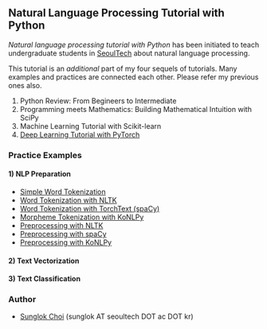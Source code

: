 ## Natural Language Processing Tutorial with Python
_Natural language processing tutorial with Python_ has been initiated to teach undergraduate students in [SeoulTech](https://en.seoultech.ac.kr/) about natural language processing.

This tutorial is an _additional_ part of my four sequels of tutorials. Many examples and practices are connected each other. Please refer my previous ones also.
1. Python Review: From Begineers to Intermediate
2. Programming meets Mathematics: Building Mathematical Intuition with SciPy
3. Machine Learning Tutorial with Scikit-learn
4. [Deep Learning Tutorial with PyTorch](https://github.com/mint-lab/dl_tutorial)


### Practice Examples
#### **1) NLP Preparation**
* [Simple Word Tokenization](https://github.com/mint-lab/nlp_tutorial/blob/master/01_token_simple.py)
* [Word Tokenization with NLTK](https://github.com/mint-lab/nlp_tutorial/blob/master/01_token_nltk.py)
* [Word Tokenization with TorchText (spaCy)](https://github.com/mint-lab/nlp_tutorial/blob/master/01_token_torchtext.py)
* [Morpheme Tokenization with KoNLPy](https://github.com/mint-lab/nlp_tutorial/blob/master/01_token_konlpy.py)
* [Preprocessing with NLTK](https://github.com/mint-lab/nlp_tutorial/blob/master/01_preprocess_nltk.py)
* [Preprocessing with spaCy](https://github.com/mint-lab/nlp_tutorial/blob/master/01_preprocess_spacy.py)
* [Preprocessing with KoNLPy](https://github.com/mint-lab/nlp_tutorial/blob/master/01_preprocess_konlpy.py)

#### **2) Text Vectorization**
#### **3) Text Classification**


### Author
* [Sunglok Choi](http://mint-lab.github.io/) (sunglok AT seoultech DOT ac DOT kr)
